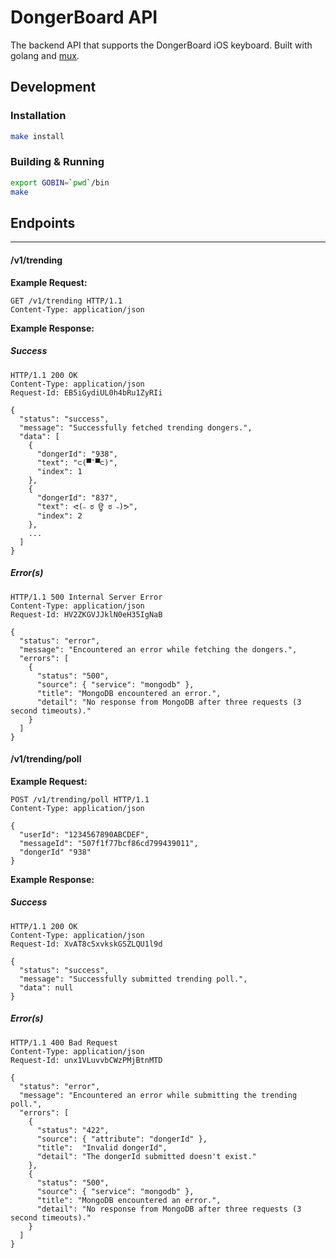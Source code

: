 DongerBoard API
===============

The backend API that supports the DongerBoard iOS keyboard. Built with golang and [mux](https://github.com/gorilla/mux).

## Development

### Installation

```bash
make install
```

### Building & Running

```bash
export GOBIN=`pwd`/bin
make
```

## Endpoints
---------
#### /v1/trending

**Example Request:**

```
GET /v1/trending HTTP/1.1
Content-Type: application/json
```

**Example Response:**

##### Success

```
HTTP/1.1 200 OK
Content-Type: application/json
Request-Id: EB5iGydiUL0h4bRu1ZyRIi

{
  "status": "success",
  "message": "Successfully fetched trending dongers.",
  "data": [
    {
      "dongerId": "938",
      "text": "⊂(▀¯▀⊂)",
      "index": 1
    },
    {
      "dongerId": "837",
      "text": ᕙ(˵ ಠ ਊ ಠ ˵)ᕗ",
      "index": 2
    },
    ...
  ]
}
```

##### Error(s)

```
HTTP/1.1 500 Internal Server Error
Content-Type: application/json
Request-Id: HV2ZKGVJJklN0eH35IgNaB

{
  "status": "error",
  "message": "Encountered an error while fetching the dongers.",
  "errors": [
    {
      "status": "500",
      "source": { "service": "mongodb" },
      "title": "MongoDB encountered an error.",
      "detail": "No response from MongoDB after three requests (3 second timeouts)."
    }
  ]
}
```

#### /v1/trending/poll

**Example Request:**

```
POST /v1/trending/poll HTTP/1.1
Content-Type: application/json

{
  "userId": "1234567890ABCDEF",
  "messageId": "507f1f77bcf86cd799439011",
  "dongerId" "938"
}
```

**Example Response:**

##### Success

```
HTTP/1.1 200 OK
Content-Type: application/json
Request-Id: XvAT8cSxvkskGSZLQU1l9d

{
  "status": "success",
  "message": "Successfully submitted trending poll.",
  "data": null
}
```

##### Error(s)

```
HTTP/1.1 400 Bad Request
Content-Type: application/json
Request-Id: unx1VLuvvbCWzPMjBtnMTD

{
  "status": "error",
  "message": "Encountered an error while submitting the trending poll.",
  "errors": [
    {
      "status": "422",
      "source": { "attribute": "dongerId" },
      "title":  "Invalid dongerId",
      "detail": "The dongerId submitted doesn't exist."
    },
    {
      "status": "500",
      "source": { "service": "mongodb" },
      "title": "MongoDB encountered an error.",
      "detail": "No response from MongoDB after three requests (3 second timeouts)."
    }
  ]
}
```

